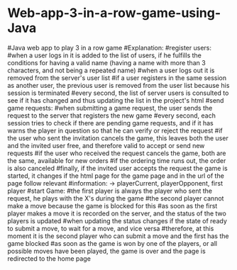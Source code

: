 # Web-app-3-in-a-row-game-using-Java
#Java web app to play 3 in a row game 
#Explanation:
#register users:
#when a user logs in it is added to the list of users, if he fulfills the conditions for having a valid name (having a name with more than 3 characters, and not being a repeated name)
#when a user logs out it is removed from the server's user list
#if a user registers in the same session as another user, the previous user is removed from the user list because his session is terminated
#every second, the list of server users is consulted to see if it has changed and thus updating the list in the project's html
#send game requests:
#when submitting a game request, the user sends the request to the server that registers the new game
#every second, each session tries to check if there are pending game requests, and if it has warns the player in question so that he can verify or reject the request
#if the user who sent the invitation cancels the game, this leaves both the user and the invited user free, and therefore valid to accept or send new requests
#if the user who received the request cancels the game, both are the same, available for new orders
#if the ordering time runs out, the order is also canceled
#finally, if the invited user accepts the request the game is started, it changes if the html page for the game page and in the url of the page follow relevant #information: -> playerCurrent, playerOpponent, first player
#start Game:
#the first player is always the player who sent the request, he plays with the X's during the game
#the second player cannot make a move because the game is blocked for this
#as soon as the first player makes a move it is recorded on the server, and the status of the two players is updated
#when updating the status changes if the state of ready to submit a move, to wait for a move, and vice versa
#therefore, at this moment it is the second player who can submit a move and the first has the game blocked
#as soon as the game is won by one of the players, or all possible moves have been played, the game is over and the page is redirected to the home page
